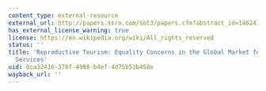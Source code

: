 ```yaml
---
content_type: external-resource
external_url: http://papers.ssrn.com/sol3/papers.cfm?abstract_id=1462477
has_external_license_warning: true
license: https://en.wikipedia.org/wiki/All_rights_reserved
status: ''
title: 'Reproductive Tourism: Equality Concerns in the Global Market for Fertility
  Services'
uid: 0ca32416-370f-4998-b4ef-4d75b53b458e
wayback_url: ''
---
```

